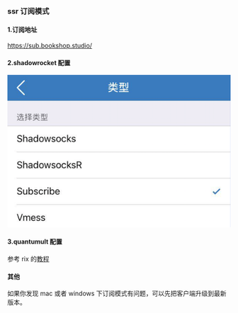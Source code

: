 ### ssr 订阅模式
#### 1.订阅地址
https://sub.bookshop.studio/

#### 2.shadowrocket 配置
![](../img/rocket-sub.png)

#### 3.quantumult 配置
参考 rix 的[教程](https://docs.rixcloud.com/iOS/Quantumult/Guides/)

#### 其他
如果你发现 mac 或者 windows 下订阅模式有问题，可以先把客户端升级到最新版本。
